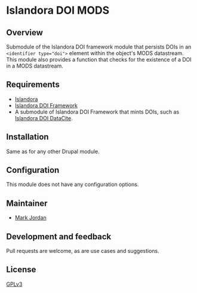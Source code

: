 # Islandora DOI MODS

## Overview

Submodule of the Islandora DOI framework module that persists DOIs in an `<identifier type="doi">` element within the object's MODS datastream. This module also provides a function that checks for the existence of a DOI in a MODS datastream.

## Requirements

* [Islandora](https://github.com/Islandora/islandora)
* [Islandora DOI Framework](../../islandora_doi_framework)
* A submodule of Islandora DOI Framework that mints DOIs, such as [Islandora DOI DataCite](../islandora_doi_datacite).

## Installation

Same as for any other Drupal module.

## Configuration

This module does not have any configuration options.

## Maintainer

* [Mark Jordan](https://github.com/mjordan)

## Development and feedback

Pull requests are welcome, as are use cases and suggestions.

## License

 [GPLv3](http://www.gnu.org/licenses/gpl-3.0.txt)

